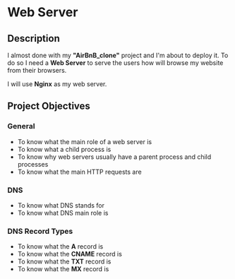 # Web Server
## Description
I almost done with my **"AirBnB\_clone"** project and I'm about to deploy
it. To do so I need a **Web Server** to serve the users how will browse my
website from their browsers.

I will use **Nginx** as my web server.
## Project Objectives
### General
* To know what the main role of a web server is
* To know what a child process is
* To know why web servers usually have a parent process and child processes
* To know what the main HTTP requests are
### DNS
* To know what DNS stands for
* To know what DNS main role is
### DNS Record Types
* To know what the **A** record is
* To know what the **CNAME** record is
* To know what the **TXT** record is
* To know what the **MX** record is

